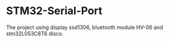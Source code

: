 # STM32-Serial-Port
The project using display ssd1306, bluetooth module HV-06 and stm32L053C8T6 disco.
